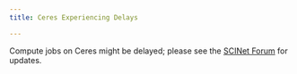 ```yaml
---
title: Ceres Experiencing Delays

---
```


Compute jobs on Ceres might be delayed; please see the [SCINet Forum](https://forum.scinet.usda.gov/) for updates.<!--excerpt-->
